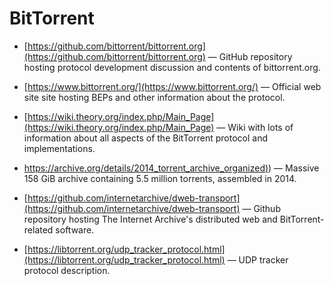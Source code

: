 # BitTorrent

- [https://github.com/bittorrent/bittorrent.org](https://github.com/bittorrent/bittorrent.org) — GitHub repository hosting protocol development discussion and contents of bittorrent.org.

- [https://www.bittorrent.org/](https://www.bittorrent.org/) — Official web site site hosting BEPs and other information about the protocol.

- [https://wiki.theory.org/index.php/Main_Page](https://wiki.theory.org/index.php/Main_Page) — Wiki with lots of information about all aspects of the BitTorrent protocol and implementations.

- [https://archive.org/details/2014_torrent_archive_organized)](https://archive.org/details/2014_torrent_archive_organized)) — Massive 158 GiB archive containing 5.5 million torrents, assembled in 2014.

- [https://github.com/internetarchive/dweb-transport](https://github.com/internetarchive/dweb-transport) — Github repository hosting The Internet Archive's distributed web and BitTorrent-related software.

- [https://libtorrent.org/udp_tracker_protocol.html](https://libtorrent.org/udp_tracker_protocol.html) — UDP tracker protocol description.
